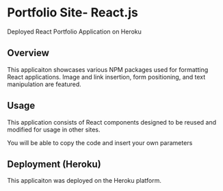 # Portfolio Site- React.js 
 Deployed React Portfolio Application on Heroku 

## Overview

This applicaiton showcases various NPM packages used for formatting React applications. Image and link insertion, form positioning, and text manipulation are featured.

## Usage

This application consists of React components designed to be reused and modified for usage in other sites. 

You will be able to copy the code and insert your own parameters

## Deployment (Heroku)

This applicaiton was deployed on the Heroku platform. 

